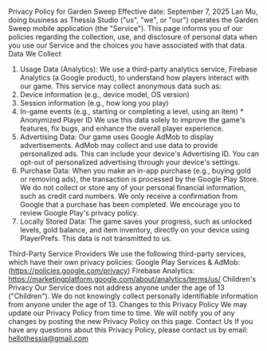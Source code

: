 Privacy Policy for Garden Sweep
Effective date: September 7, 2025 
Lan Mu, doing business as Thessia Studio ("us", "we", or "our") operates the Garden Sweep mobile application (the "Service"). This page informs you of our policies regarding the collection, use, and disclosure of personal data when you use our Service and the choices you have associated with that data.
Data We Collect
1. Usage Data (Analytics): We use a third-party analytics service, Firebase Analytics (a Google product), to understand how players interact with our game. This service may collect anonymous data such as: 
  1. Device information (e.g., device model, OS version) 
  2. Session information (e.g., how long you play) 
  3. In-game events (e.g., starting or completing a level, using an item) * Anonymized Player ID We use this data solely to improve the game's features, fix bugs, and enhance the overall player experience. 
2. Advertising Data: Our game uses Google AdMob to display advertisements. AdMob may collect and use data to provide personalized ads. This can include your device's Advertising ID. You can opt-out of personalized advertising through your device's settings. 
3. Purchase Data: When you make an in-app purchase (e.g., buying gold or removing ads), the transaction is processed by the Google Play Store. We do not collect or store any of your personal financial information, such as credit card numbers. We only receive a confirmation from Google that a purchase has been completed. We encourage you to review Google Play's privacy policy. 
4. Locally Stored Data: The game saves your progress, such as unlocked levels, gold balance, and item inventory, directly on your device using PlayerPrefs. This data is not transmitted to us. 
 
Third-Party Service Providers We use the following third-party services, which have their own privacy policies: 
Google Play Services & AdMob: (https://policies.google.com/privacy) 
Firebase Analytics:
https://marketingplatform.google.com/about/analytics/terms/us/
Children's Privacy Our Service does not address anyone under the age of 13 ("Children"). We do not knowingly collect personally identifiable information from anyone under the age of 13. Changes to this Privacy Policy We may update our Privacy Policy from time to time. We will notify you of any changes by posting the new Privacy Policy on this page. 
Contact Us If you have any questions about this Privacy Policy, please contact us by email: hellothessia@gmail.com